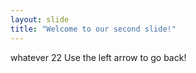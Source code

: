 ```yaml
---
layout: slide
title: "Welcome to our second slide!"
---
```

whatever 22
Use the left arrow to go back!
